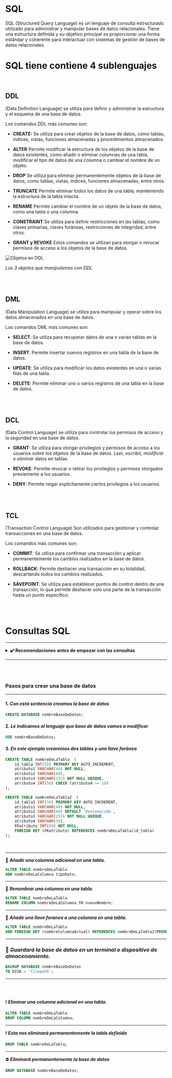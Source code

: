
# **SQL**

SQL (Structured Query Language) es un lenguaje de consulta estructurado utilizado para administrar y manipular bases de datos relacionales. Tiene una estructura definida y su objetivo principal es proporcionar una forma estándar y coherente para interactuar con sistemas de gestión de bases de datos relacionales.

# **SQL tiene contiene 4 sublenguajes**

<br>

## **DDL**
(Data Definition Language) se utiliza para definir y administrar la estructura y el esquema de una base de datos. 

Los comandos DDL más comunes son:

- **CREATE:** Se utiliza para crear objetos de la base de datos, como tablas, índices, vistas, funciones almacenadas y procedimientos almacenados.

- **ALTER** Permite modificar la estructura de los objetos de la base de datos existentes, como añadir o eliminar columnas de una tabla, modificar el tipo de datos de una columna o cambiar el nombre de un objeto.
- **DROP** Se utiliza para eliminar permanentemente objetos de la base de datos, como tablas, vistas, índices, funciones almacenadas, entre otros.
- **TRUNCATE** Permite eliminar todos los datos de una tabla, manteniendo la estructura de la tabla intacta.
- **RENAME** Permite cambiar el nombre de un objeto de la base de datos, como una tabla o una columna.
- **CONSTRAINT** Se utiliza para definir restricciones en las tablas, como claves primarias, claves foráneas, restricciones de integridad, entre otros.
- **GRANT y REVOKE** Estos comandos se utilizan para otorgar o revocar permisos de acceso a los objetos de la base de datos.

![Objetos en DDL](https://github.com/rb-one/Notas-fundamentos-bases-de-datos/raw/master/Notas/src/SQL_create.png)

*Los 3 objetos que manipulamos con DDL*

<br>
<br>

## **DML**
(Data Manipulation Language) se utiliza para manipular y operar sobre los datos almacenados en una base de datos. 

Los comandos DML más comunes son:

- **SELECT**: Se utiliza para recuperar datos de una o varias tablas en la base de datos.

- **INSERT**: Permite insertar nuevos registros en una tabla de la base de datos. 

- **UPDATE**: Se utiliza para modificar los datos existentes en una o varias filas de una tabla. 

- **DELETE**: Permite eliminar uno o varios registros de una tabla en la base de datos. 

<br>
<br>

## **DCL**
(Data Control Language) se utiliza para controlar los permisos de acceso y la seguridad en una base de datos.

- **GRANT**: Se utiliza para otorgar privilegios y permisos de acceso a los usuarios sobre los objetos de la base de datos. *Leer, escribir, modificar o eliminar* datos en tablas.

- **REVOKE**: Permite revocar o retirar los privilegios y permisos otorgados previamente a los usuarios.

- **DENY**: Permite negar explícitamente ciertos privilegios a los usuarios.

<br>
<br>

## **TCL**
(Transaction Control Language) Son utilizados para gestionar y controlar transacciones en una base de datos. 

Los comandos más comunes son:

- **COMMIT**: Se utiliza para confirmar una transacción y aplicar permanentemente los cambios realizados en la base de datos.

- **ROLLBACK**: Permite deshacer una transacción en su totalidad, descartando todos los cambios realizados.

- **SAVEPOINT**: Se utiliza para establecer puntos de control dentro de una transacción, lo que permite deshacer solo una parte de la transacción hasta un punto específico. 

<br>
<br>

# **Consultas SQL**

---

<details>
  <summary><b> ✔️ Recomendaciones antes de empezar con las consultas</b></summary>

1. Utiliza nombres que sean claros y concisos para facilitar la comprensión.

2. Evitar caracteres especiales.

3. Decide si utilizarás nombres en singular o en plural para las tablas y mantenlo consistente en todo el esquema de la base de datos. 

4. Convenciones de formato (nombreTabla, NombreTable, Nombre_Tabla, nombre_tabla)

5. Evitar palabras reservadas.

</details>

---

<br>
<br>

### **Pasos para crear una base de datos**
---

#### 1. ***Con está sentencia creamos la base de datos***

```sql
CREATE DATABASE nombreBaseDeDatos;
```

#### 2. ***Le indicamos al lenguaje que base de datos vamos a modificar***

```sql
USE nombreBaseDeDatos;
```

#### 3. ***En este ejemplo crearemos dos tablas y una llave foránea***



```sql
CREATE TABLE nombreDeLaTabla  (   
    id_tabla INT(50) PRIMARY KEY AUTO_INCREMENT,
    atributo1 VARCHAR(40) NOT NULL,
    atributo2 VARCHAR(60),
    atributo3 VARCHAR(255) NOT NULL UNIQUE,
    atributo4 INT(50) CHECK (atributo4 >= 18)
);

CREATE TABLE nombreDeLaTabla2  (   
    id_tabla2 INT(50) PRIMARY KEY AUTO_INCREMENT,
    atributo1 VARCHAR(40) NOT NULL,
    atributo2 VARCHAR(60) DEFAULT 'Desconocido',
    atributo3 VARCHAR(255) NOT NULL UNIQUE,
    atributo4 VARCHAR(30),
    FKatributo INT(50) NOT NULL,
    FOREIGN KEY (FKatributo) REFERENCES nombreDeLaTabla(id_tabla)
); 
``` 


<br>

***

🔵 ***Añadir una columna adicional en una tabla.*** 

```sql
ALTER TABLE nombreDeLaTabla
ADD nombreDeLaColumna tipoDato; 
```

***

🔵 ***Renombrar una columna en una tabla.***

```sql
ALTER TABLE nombreDeLaTabla
RENAME COLUMN nombreDeLaColumna TO nuevoNombre;
```

***

🔵 ***Añade una llave foranea a una columna en una tabla.***

```sql
ALTER TABLE nombreDeLaTabla
ADD FOREIGN KEY (nombreColumnaActual) REFERENCES nombreDeLaTabla2(PRIMARY KEY) ;
```

***

### 💾 ***Guardará la base de datos en un terminal o dispositivo de almacenamiento.*** 

```sql
BACKUP DATABASE nombreBaseDeDatos
TO DISK = 'filepath';
```

***

<br>
<br>

❗ ***Eliminar una columna adicional en una tabla.***

```sql
ALTER TABLE nombreDeLaTabla
DROP COLUMN nombreDeLaColumna;
```

***

❗ ***Esta nos eliminará permanentemente la tabla definida***
 ```sql
DROP TABLE nombreDeLaTabla;
```

***

⛔ ***Eliminará permanentemente la base de datos***
 ```sql 
DROP DATABASE nombreBaseDeDatos;
 ```





